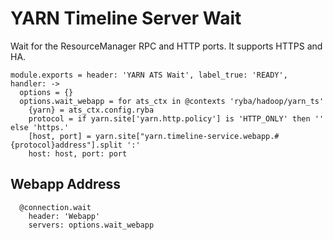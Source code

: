
# YARN Timeline Server Wait

Wait for the ResourceManager RPC and HTTP ports. It supports HTTPS and HA.

    module.exports = header: 'YARN ATS Wait', label_true: 'READY', handler: ->
      options = {}
      options.wait_webapp = for ats_ctx in @contexts 'ryba/hadoop/yarn_ts'
        {yarn} = ats_ctx.config.ryba
        protocol = if yarn.site['yarn.http.policy'] is 'HTTP_ONLY' then '' else 'https.'
        [host, port] = yarn.site["yarn.timeline-service.webapp.#{protocol}address"].split ':'
        host: host, port: port

## Webapp Address

      @connection.wait
        header: 'Webapp'
        servers: options.wait_webapp
